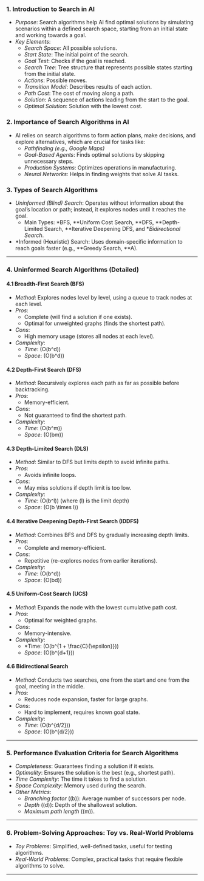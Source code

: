 ### 1. Introduction to Search in AI
   - *Purpose*: Search algorithms help AI find optimal solutions by simulating scenarios within a defined search space, starting from an initial state and working towards a goal.
   - *Key Elements*:
     - *Search Space*: All possible solutions.
     - *Start State*: The initial point of the search.
     - *Goal Test*: Checks if the goal is reached.
     - *Search Tree*: Tree structure that represents possible states starting from the initial state.
     - *Actions*: Possible moves.
     - *Transition Model*: Describes results of each action.
     - *Path Cost*: The cost of moving along a path.
     - *Solution*: A sequence of actions leading from the start to the goal.
     - *Optimal Solution*: Solution with the lowest cost.

### 2. Importance of Search Algorithms in AI
   - AI relies on search algorithms to form action plans, make decisions, and explore alternatives, which are crucial for tasks like:
     - *Pathfinding (e.g., Google Maps)*
     - *Goal-Based Agents*: Finds optimal solutions by skipping unnecessary steps.
     - *Production Systems*: Optimizes operations in manufacturing.
     - *Neural Networks*: Helps in finding weights that solve AI tasks.

### 3. Types of Search Algorithms
   - *Uninformed (Blind) Search*: Operates without information about the goal’s location or path; instead, it explores nodes until it reaches the goal.
      - Main Types: *BFS, **Uniform Cost Search, **DFS, **Depth-Limited Search, **Iterative Deepening DFS, and **Bidirectional Search*.
   - *Informed (Heuristic) Search: Uses domain-specific information to reach goals faster (e.g., **Greedy Search, **A\).

---

### 4. Uninformed Search Algorithms (Detailed)

#### 4.1 Breadth-First Search (BFS)
   - *Method*: Explores nodes level by level, using a queue to track nodes at each level.
   - *Pros*: 
     - Complete (will find a solution if one exists).
     - Optimal for unweighted graphs (finds the shortest path).
   - *Cons*: 
     - High memory usage (stores all nodes at each level).
   - *Complexity*:
     - *Time*: \(O(b^d)\)
     - *Space*: \(O(b^d)\)

#### 4.2 Depth-First Search (DFS)
   - *Method*: Recursively explores each path as far as possible before backtracking.
   - *Pros*:
     - Memory-efficient.
   - *Cons*:
     - Not guaranteed to find the shortest path.
   - *Complexity*:
     - *Time*: \(O(b^m)\)
     - *Space*: \(O(bm)\)

#### 4.3 Depth-Limited Search (DLS)
   - *Method*: Similar to DFS but limits depth to avoid infinite paths.
   - *Pros*:
     - Avoids infinite loops.
   - *Cons*:
     - May miss solutions if depth limit is too low.
   - *Complexity*:
     - *Time*: \(O(b^l)\) (where \(l\) is the limit depth)
     - *Space*: \(O(b \times l)\)

#### 4.4 Iterative Deepening Depth-First Search (IDDFS)
   - *Method*: Combines BFS and DFS by gradually increasing depth limits.
   - *Pros*:
     - Complete and memory-efficient.
   - *Cons*:
     - Repetitive (re-explores nodes from earlier iterations).
   - *Complexity*:
     - *Time*: \(O(b^d)\)
     - *Space*: \(O(bd)\)

#### 4.5 Uniform-Cost Search (UCS)
   - *Method*: Expands the node with the lowest cumulative path cost.
   - *Pros*:
     - Optimal for weighted graphs.
   - *Cons*:
     - Memory-intensive.
   - *Complexity*:
     - *Time: \(O(b^{1 + \frac{C}{\epsilon}})\)
     - *Space*: \(O(b^{d+1})\)

#### 4.6 Bidirectional Search
   - *Method*: Conducts two searches, one from the start and one from the goal, meeting in the middle.
   - *Pros*:
     - Reduces node expansion, faster for large graphs.
   - *Cons*:
     - Hard to implement, requires known goal state.
   - *Complexity*:
     - *Time*: \(O(b^{d/2})\)
     - *Space*: \(O(b^{d/2})\)

---

### 5. Performance Evaluation Criteria for Search Algorithms
   - *Completeness*: Guarantees finding a solution if it exists.
   - *Optimality*: Ensures the solution is the best (e.g., shortest path).
   - *Time Complexity*: The time it takes to find a solution.
   - *Space Complexity*: Memory used during the search.
   - *Other Metrics*: 
     - *Branching factor* (\(b\)): Average number of successors per node.
     - *Depth* (\(d\)): Depth of the shallowest solution.
     - *Maximum path length* (\(m\)).

---

### 6. Problem-Solving Approaches: Toy vs. Real-World Problems
   - *Toy Problems*: Simplified, well-defined tasks, useful for testing algorithms.
   - *Real-World Problems*: Complex, practical tasks that require flexible algorithms to solve.
---